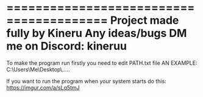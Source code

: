 ========================================
Project made fully by Kineru
Any ideas/bugs DM me on Discord: kineruu
========================================

To make the program run firstly you need to edit PATH.txt file
AN EXAMPLE:
C:\\Users\\Me\\Desktop\\.....

If you want to run the program when your system starts do this:
https://imgur.com/a/sLq5tmJ
